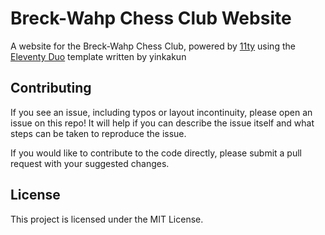 # Breck-Wahp Chess Club Website

A website for the Breck-Wahp Chess Club, powered by [11ty](https://www.11ty.dev/) using the [Eleventy Duo](https://eleventyduo.netlify.app/) template written by yinkakun

## Contributing

If you see an issue, including typos or layout incontinuity, please open an issue on this repo! It will help if you can describe the issue itself and what steps can be taken to reproduce the issue.

If you would like to contribute to the code directly, please submit a pull request with your suggested changes.

## License

This project is licensed under the MIT License.
